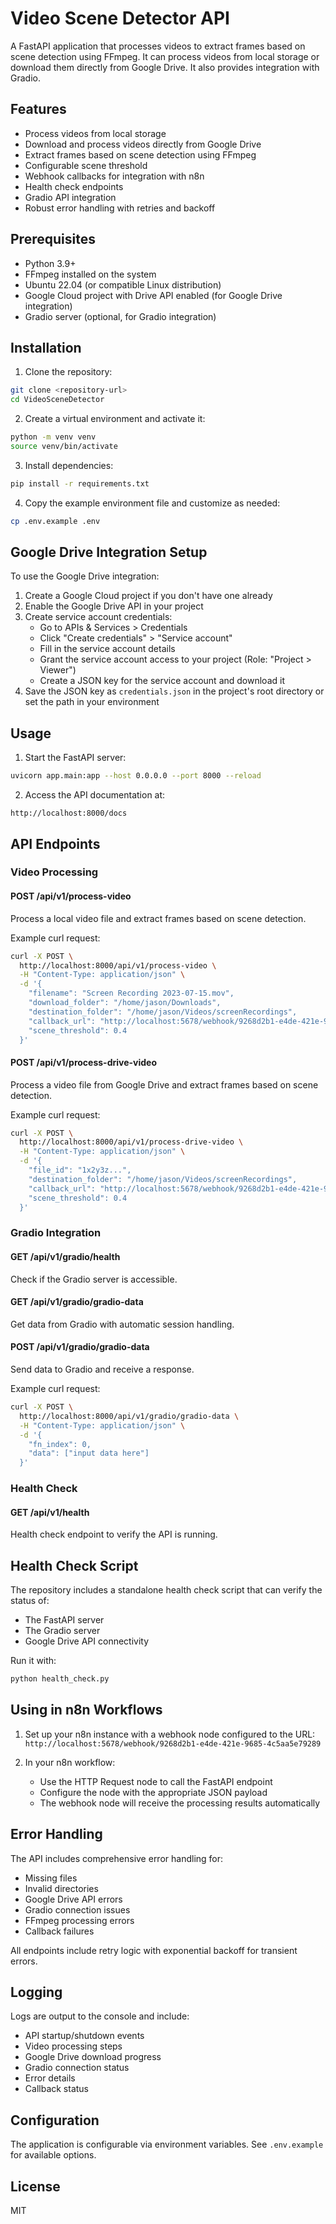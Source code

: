 # Video Scene Detector API

A FastAPI application that processes videos to extract frames based on scene detection using FFmpeg. It can process videos from local storage or download them directly from Google Drive. It also provides integration with Gradio.

## Features

- Process videos from local storage
- Download and process videos directly from Google Drive
- Extract frames based on scene detection using FFmpeg
- Configurable scene threshold
- Webhook callbacks for integration with n8n
- Health check endpoints
- Gradio API integration
- Robust error handling with retries and backoff

## Prerequisites

- Python 3.9+
- FFmpeg installed on the system
- Ubuntu 22.04 (or compatible Linux distribution)
- Google Cloud project with Drive API enabled (for Google Drive integration)
- Gradio server (optional, for Gradio integration)

## Installation

1. Clone the repository:
```bash
git clone <repository-url>
cd VideoSceneDetector
```

2. Create a virtual environment and activate it:
```bash
python -m venv venv
source venv/bin/activate
```

3. Install dependencies:
```bash
pip install -r requirements.txt
```

4. Copy the example environment file and customize as needed:
```bash
cp .env.example .env
```

## Google Drive Integration Setup

To use the Google Drive integration:

1. Create a Google Cloud project if you don't have one already
2. Enable the Google Drive API in your project
3. Create service account credentials:
   - Go to APIs & Services > Credentials
   - Click "Create credentials" > "Service account"
   - Fill in the service account details
   - Grant the service account access to your project (Role: "Project > Viewer")
   - Create a JSON key for the service account and download it
4. Save the JSON key as `credentials.json` in the project's root directory or set the path in your environment

## Usage

1. Start the FastAPI server:
```bash
uvicorn app.main:app --host 0.0.0.0 --port 8000 --reload
```

2. Access the API documentation at:
```
http://localhost:8000/docs
```

## API Endpoints

### Video Processing

#### POST /api/v1/process-video

Process a local video file and extract frames based on scene detection.

Example curl request:
```bash
curl -X POST \
  http://localhost:8000/api/v1/process-video \
  -H "Content-Type: application/json" \
  -d '{
    "filename": "Screen Recording 2023-07-15.mov",
    "download_folder": "/home/jason/Downloads",
    "destination_folder": "/home/jason/Videos/screenRecordings",
    "callback_url": "http://localhost:5678/webhook/9268d2b1-e4de-421e-9685-4c5aa5e79289",
    "scene_threshold": 0.4
  }'
```

#### POST /api/v1/process-drive-video

Process a video file from Google Drive and extract frames based on scene detection.

Example curl request:
```bash
curl -X POST \
  http://localhost:8000/api/v1/process-drive-video \
  -H "Content-Type: application/json" \
  -d '{
    "file_id": "1x2y3z...",
    "destination_folder": "/home/jason/Videos/screenRecordings",
    "callback_url": "http://localhost:5678/webhook/9268d2b1-e4de-421e-9685-4c5aa5e79289",
    "scene_threshold": 0.4
  }'
```

### Gradio Integration

#### GET /api/v1/gradio/health

Check if the Gradio server is accessible.

#### GET /api/v1/gradio/gradio-data

Get data from Gradio with automatic session handling.

#### POST /api/v1/gradio/gradio-data

Send data to Gradio and receive a response.

Example curl request:
```bash
curl -X POST \
  http://localhost:8000/api/v1/gradio/gradio-data \
  -H "Content-Type: application/json" \
  -d '{
    "fn_index": 0,
    "data": ["input data here"]
  }'
```

### Health Check

#### GET /api/v1/health

Health check endpoint to verify the API is running.

## Health Check Script

The repository includes a standalone health check script that can verify the status of:
- The FastAPI server
- The Gradio server
- Google Drive API connectivity

Run it with:
```bash
python health_check.py
```

## Using in n8n Workflows

1. Set up your n8n instance with a webhook node configured to the URL:
   `http://localhost:5678/webhook/9268d2b1-e4de-421e-9685-4c5aa5e79289`

2. In your n8n workflow:
   - Use the HTTP Request node to call the FastAPI endpoint
   - Configure the node with the appropriate JSON payload
   - The webhook node will receive the processing results automatically

## Error Handling

The API includes comprehensive error handling for:
- Missing files
- Invalid directories
- Google Drive API errors
- Gradio connection issues
- FFmpeg processing errors
- Callback failures

All endpoints include retry logic with exponential backoff for transient errors.

## Logging

Logs are output to the console and include:
- API startup/shutdown events
- Video processing steps
- Google Drive download progress
- Gradio connection status
- Error details
- Callback status

## Configuration

The application is configurable via environment variables. See `.env.example` for available options.

## License

MIT 